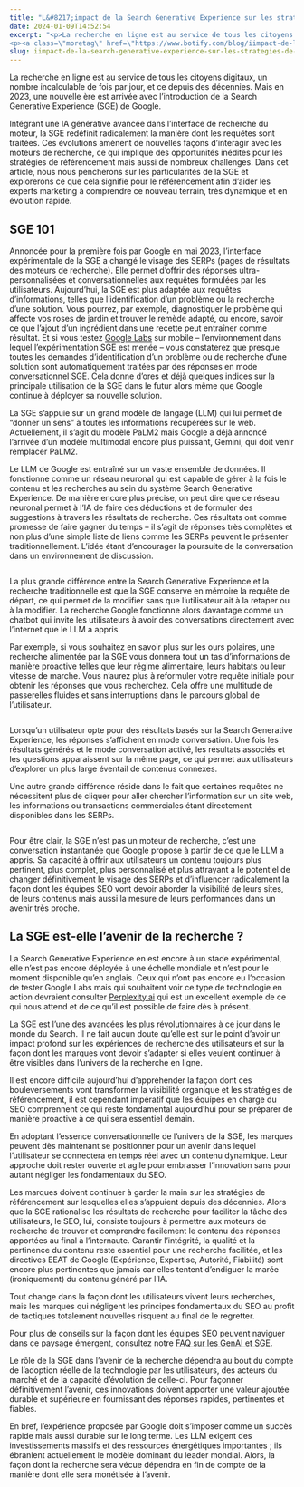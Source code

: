 ```yaml
---
title: "L&#8217;impact de la Search Generative Experience sur les stratégies de référencement"
date: 2024-01-09T14:52:54
excerpt: "<p>La recherche en ligne est au service de tous les citoyens digitaux, un nombre incalculable de fois par jour, et ce depuis des décennies. Mais en 2023, une nouvelle ère est arrivée avec l&#8217;introduction de la Search Generative Experience (SGE) de Google.&nbsp; Intégrant une IA générative avancée dans l&#8217;interface de recherche du moteur, la SGE&hellip; </p>
<p><a class=\"moretag\" href=\"https://www.botify.com/blog/iimpact-de-la-search-generative-experience-sur-les-strategies-de-referencement\">Read the full article</a></p>"
slug: iimpact-de-la-search-generative-experience-sur-les-strategies-de-referencement
---
```



<p>La recherche en ligne est au service de tous les citoyens digitaux, un nombre incalculable de fois par jour, et ce depuis des décennies. Mais en 2023, une nouvelle ère est arrivée avec l&#8217;introduction de la Search Generative Experience (SGE) de Google.&nbsp;</p>



<p>Intégrant une IA générative avancée dans l&#8217;interface de recherche du moteur, la SGE redéfinit radicalement la manière dont les requêtes sont traitées. Ces évolutions amènent de nouvelles façons d&#8217;interagir avec les moteurs de recherche, ce qui implique des opportunités inédites pour les stratégies de référencement mais aussi de nombreux challenges. Dans cet article, nous nous pencherons sur les particularités de la SGE et explorerons ce que cela signifie pour le référencement afin d’aider les experts marketing à comprendre ce nouveau terrain, très dynamique et en évolution rapide.</p>



<h2 class="wp-block-heading" id="h-sge-101">SGE 101</h2>



<p>Annoncée pour la première fois par Google en mai 2023, l&#8217;interface expérimentale de la SGE a changé le visage des SERPs (pages de résultats des moteurs de recherche). Elle permet d’offrir des réponses ultra-personnalisées et conversationnelles aux requêtes formulées par les utilisateurs. Aujourd’hui, la SGE est plus adaptée aux requêtes d&#8217;informations, telles que l&#8217;identification d&#8217;un problème ou la recherche d&#8217;une solution. Vous pourrez, par exemple, diagnostiquer le problème qui affecte vos roses de jardin et trouver le remède adapté, ou encore, savoir ce que l’ajout d&#8217;un ingrédient dans une recette peut entraîner comme résultat. Et si vous testez <a href="https://labs.google/">Google Labs</a> sur mobile &#8211; l&#8217;environnement dans lequel l&#8217;expérimentation SGE est menée &#8211; vous constaterez que presque toutes les demandes d&#8217;identification d’un problème ou de recherche d’une solution sont automatiquement traitées par des réponses en mode conversationnel SGE. Cela donne d’ores et déjà quelques indices sur la principale utilisation de la SGE dans le futur alors même que Google continue à déployer sa nouvelle solution.</p>



<p>La SGE s&#8217;appuie sur un grand modèle de langage (LLM) qui lui permet de &#8220;donner un sens&#8221; à toutes les informations récupérées sur le web. Actuellement, il s’agit du modèle PaLM2 mais Google a déjà annoncé l’arrivée d’un modèle multimodal encore plus puissant, Gemini, qui doit venir remplacer PaLM2.&nbsp;</p>



<p>Le LLM de Google est entraîné sur un vaste ensemble de données. Il fonctionne comme un réseau neuronal qui est capable de gérer à la fois le contenu et les recherches au sein du système Search Generative Experience. De manière encore plus précise, on peut dire que ce réseau neuronal permet à l&#8217;IA de faire des déductions et de formuler des suggestions à travers les résultats de recherche. Ces résultats ont comme promesse de faire gagner du temps &#8211; il s&#8217;agit de réponses très complètes et non plus d’une simple liste de liens comme les SERPs peuvent le présenter traditionnellement. L’idée étant d&#8217;encourager la poursuite de la conversation dans un environnement de discussion.</p>



<figure class="wp-block-image"><img decoding="async" src="https://lh7-us.googleusercontent.com/2I8rlO7FOoAuggwWgVrxXoi6El5oMDhu__zqXPWoq4ouI19cWOn1nRn0BXvUhZCeMS0Dl4oomxWYEF4m-RwKycBZKFLj7-BwtjnwF8bFUAnbfsxfNaqrKWjp1pml2pR7FTcUHI5xaAyy9H1X8ZqLWkU" alt=""/></figure>



<p>La plus grande différence entre la Search Generative Experience et la recherche traditionnelle est que la SGE conserve en mémoire la requête de départ, ce qui permet de la modifier sans que l&#8217;utilisateur ait à la retaper ou à la modifier. La recherche Google fonctionne alors davantage comme un chatbot qui invite les utilisateurs à avoir des conversations directement avec l&#8217;internet que le LLM a appris.&nbsp;</p>



<p>Par exemple, si vous souhaitez en savoir plus sur les ours polaires, une recherche alimentée par la SGE vous donnera tout un tas d’informations de manière proactive telles que leur régime alimentaire, leurs habitats ou leur vitesse de marche. Vous n’aurez plus à reformuler votre requête initiale pour obtenir les réponses que vous recherchez. Cela offre une multitude de passerelles fluides et sans interruptions dans le parcours global de l’utilisateur.</p>



<figure class="wp-block-image"><img decoding="async" src="https://lh7-us.googleusercontent.com/EiZeJbogDJ2M3qgXCALQNldkXHZML4v8HsIgfkQormzrchJexDj5Z1z00rjFsS4RaL2SOOM8cATcsOOiWA7ePlSQ0afwRwFhqkLl5M3kmI_O09fqTAzyBnC9TgNLtS-lPP5lO1eqdyaHQEIQA43PAgc" alt=""/></figure>



<p>Lorsqu&#8217;un utilisateur opte pour des résultats basés sur la Search Generative Experience, les réponses s&#8217;affichent en mode conversation. Une fois les résultats générés et le mode conversation activé, les résultats associés et les questions apparaissent sur la même page, ce qui permet aux utilisateurs d&#8217;explorer un plus large éventail de contenus connexes.&nbsp;</p>



<p>Une autre grande différence réside dans le fait que certaines requêtes ne nécessitent plus de cliquer pour aller chercher l’information sur un site web, les informations ou transactions commerciales étant directement disponibles dans les SERPs.</p>



<figure class="wp-block-image"><img decoding="async" src="https://lh7-us.googleusercontent.com/jYp0e8f8uKF9gXkIhehE7qU58rrm-giFOT7JCbToWDx5edbPwXFjvJt780vn1Ymt-IS7hAnU1CRKsZBlOSPM8mUD9QdlKwbq6IeTMlmLoBkWhom_5jDKp269arZVkO1EPYvT_o9XCBjpqBOJFH32s1E" alt=""/></figure>



<p>Pour être clair, la SGE n&#8217;est pas un moteur de recherche, c&#8217;est une conversation instantanée que Google propose à partir de ce que le LLM a appris. Sa capacité à offrir aux utilisateurs un contenu toujours plus pertinent, plus complet, plus personnalisé et plus attrayant a le potentiel de changer définitivement le visage des SERPs et d&#8217;influencer radicalement la façon dont les équipes SEO vont devoir aborder la visibilité de leurs sites, de leurs contenus mais aussi la mesure de leurs performances dans un avenir très proche.</p>



<h2 class="wp-block-heading" id="h-la-sge-est-elle-l-avenir-de-la-recherche-nbsp">La SGE est-elle l&#8217;avenir de la recherche ?&nbsp;</h2>



<p>La Search Generative Experience en est encore à un stade expérimental, elle n&#8217;est pas encore déployée à une échelle mondiale et n’est pour le moment disponible qu’en anglais. Ceux qui n’ont pas encore eu l’occasion de tester Google Labs mais qui souhaitent voir ce type de technologie en action devraient consulter <a href="https://www.perplexity.ai/">Perplexity.ai</a> qui est un excellent exemple de ce qui nous attend et de ce qu’il est possible de faire dès à présent.</p>



<p>La SGE est l&#8217;une des avancées les plus révolutionnaires à ce jour dans le monde du Search. Il ne fait aucun doute qu’elle est sur le point d&#8217;avoir un impact profond sur les expériences de recherche des utilisateurs et sur la façon dont les marques vont devoir s&#8217;adapter si elles veulent continuer à être visibles dans l’univers de la recherche en ligne.</p>



<p>Il est encore difficile aujourd’hui d’appréhender la façon dont ces bouleversements vont transformer la visibilité organique et les stratégies de référencement, il est cependant impératif que les équipes en charge du SEO comprennent ce qui reste fondamental aujourd&#8217;hui pour se préparer de manière proactive à ce qui sera essentiel demain.&nbsp;</p>



<p>En adoptant l&#8217;essence conversationnelle de l’univers de la SGE, les marques peuvent dès maintenant se positionner pour un avenir dans lequel l’utilisateur se connectera en temps réel avec un contenu dynamique. Leur approche doit rester ouverte et agile pour embrasser l&#8217;innovation sans pour autant négliger les fondamentaux du SEO.</p>



<p>Les marques doivent continuer à garder la main sur les stratégies de référencement sur lesquelles elles s&#8217;appuient depuis des décennies. Alors que la SGE rationalise les résultats de recherche pour faciliter la tâche des utilisateurs, le SEO, lui, consiste toujours à permettre aux moteurs de recherche de trouver et comprendre facilement le contenu des réponses apportées au final à l’internaute. Garantir l&#8217;intégrité, la qualité et la pertinence du contenu reste essentiel pour une recherche facilitée, et les directives EEAT de Google (Expérience, Expertise, Autorité, Fiabilité) sont encore plus pertinentes que jamais car elles tentent d&#8217;endiguer la marée (ironiquement) du contenu généré par l&#8217;IA.&nbsp;</p>



<p>Tout change dans la façon dont les utilisateurs vivent leurs recherches, mais les marques qui négligent les principes fondamentaux du SEO au profit de tactiques totalement nouvelles risquent au final de le regretter.&nbsp;</p>



<p>Pour plus de conseils sur la façon dont les équipes SEO peuvent naviguer dans ce paysage émergent, consultez notre <a href="https://www.botify.com/blog/genai-sge-comprendre-et-apprehender-le-referencement-naturel-de-demain">FAQ sur les GenAI et SGE</a>.</p>



<p>Le rôle de la SGE dans l&#8217;avenir de la recherche dépendra au bout du compte de l&#8217;adoption réelle de la technologie par les utilisateurs, des acteurs du marché et de la capacité d’évolution de celle-ci. Pour façonner définitivement l&#8217;avenir, ces innovations doivent apporter une valeur ajoutée durable et supérieure en fournissant des réponses rapides, pertinentes et fiables.&nbsp;</p>



<p>En bref, l&#8217;expérience proposée par Google doit s’imposer comme un succès rapide mais aussi durable sur le long terme. Les LLM exigent des investissements massifs et des ressources énergétiques importantes ; ils ébranlent actuellement le modèle dominant du leader mondial. Alors, la façon dont la recherche sera vécue dépendra en fin de compte de la manière dont elle sera monétisée à l’avenir.</p>
